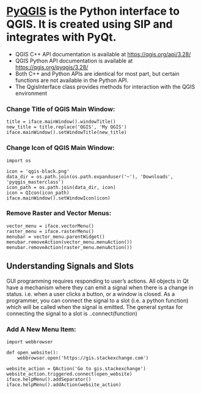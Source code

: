 # [PyQGIS](https://docs.qgis.org/testing/en/docs/pyqgis_developer_cookbook/)  is the Python interface to QGIS. It is created using SIP and integrates with PyQt.

- QGIS C++ API documentation is available at https://qgis.org/api/3.28/
- QGIS Python API documentation is available at https://qgis.org/pyqgis/3.28/
- Both C++ and Python APIs are identical for most part, but certain functions are not available in the Python API.
- The QgisInterface class provides methods for interaction with the QGIS environment

### Change Title of QGIS Main Window: 

```
title = iface.mainWindow().windowTitle()
new_title = title.replace('QGIS', 'My QGIS')
iface.mainWindow().setWindowTitle(new_title)
```

### Change Icon of QGIS Main Window: 

```
import os

icon = 'qgis-black.png'
data_dir = os.path.join(os.path.expanduser('~'), 'Downloads', 'pyqgis_masterclass')
icon_path = os.path.join(data_dir, icon)
icon = QIcon(icon_path)
iface.mainWindow().setWindowIcon(icon)
```

### Remove Raster and Vector Menus: 

```
vector_menu = iface.vectorMenu()
raster_menu = iface.rasterMenu()
menubar = vector_menu.parentWidget()
menubar.removeAction(vector_menu.menuAction())
menubar.removeAction(raster_menu.menuAction())
```

## Understanding Signals and Slots
GUI programming requires responding to user’s actions. All objects in Qt have a mechanism where they can emit a signal when there is a change in status. i.e. when a user clicks a button, or a window is closed. As a programmer, you can connect the signal to a slot (i.e. a python function) which will be called when the signal is emitted. The general syntax for connecting the signal to a slot is <object>.<signal>.connect(function)

### Add A New Menu Item: 

```
import webbrowser

def open_website():
    webbrowser.open('https://gis.stackexchange.com')

website_action = QAction('Go to gis.stackexchange')
website_action.triggered.connect(open_website)
iface.helpMenu().addSeparator()
iface.helpMenu().addAction(website_action)
```

